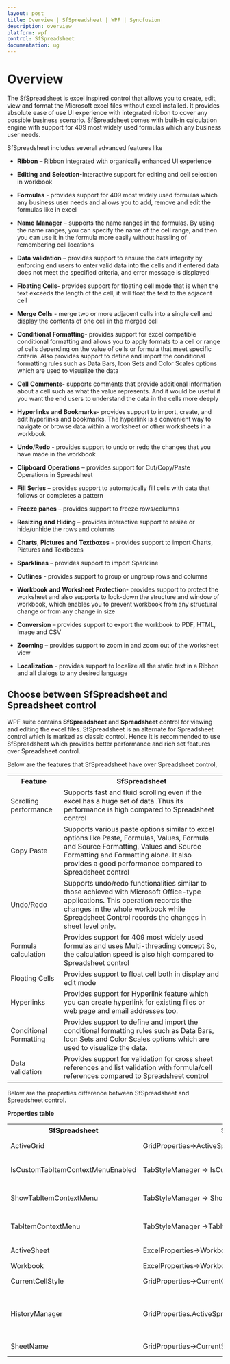 ```yaml
---
layout: post
title: Overview | SfSpreadsheet | WPF | Syncfusion
description: overview
platform: wpf
control: SfSpreadsheet
documentation: ug
---
```


# Overview

The SfSpreadsheet is excel inspired control that allows you to create, edit, view and format the Microsoft excel files without excel installed. It provides absolute ease of use UI experience with integrated ribbon to cover any possible business scenario. SfSpreadsheet comes with built-in calculation engine with support for 409 most widely used formulas which any business user needs. 

SfSpreadsheet includes several advanced features like 

* **Ribbon** – Ribbon integrated with organically enhanced UI experience

* **Editing** **and** **Selection**-Interactive support for editing and cell selection in workbook

* **Formulas** - provides support for 409 most widely used formulas which any business user needs and allows you to add, remove and edit the formulas like in excel

* **Name** **Manager** – supports the name ranges in the formulas. By using the name ranges, you can specify the name of the cell range, and then you can use it in the formula more easily without hassling of remembering cell locations

* **Data** **validation** – provides support to ensure the data integrity by enforcing end users to enter valid data into the cells and if entered data does not meet the specified criteria, and error message is displayed

* **Floating** **Cells**- provides support for floating cell mode that is when the text exceeds the length of the cell, it will float the text to the adjacent cell

* **Merge** **Cells** - merge two or more adjacent cells into a single cell and display the contents of one cell in the merged cell

* **Conditional** **Formatting**- provides support for excel compatible conditional formatting and allows you to apply formats to a cell or range of cells depending on the value of cells or formula that meet specific criteria. Also provides support to define and import the conditional formatting rules such as Data Bars, Icon Sets and Color Scales options which are used to visualize the data

* **Cell** **Comments**- supports comments that provide additional information about a cell such as what the value represents. And it would be useful if you want the end users to understand the data in the cells more deeply

* **Hyperlinks** **and** **Bookmarks**- provides support to import, create, and edit hyperlinks and bookmarks. The hyperlink is a convenient way to navigate or browse data within a worksheet or other worksheets in a workbook

* **Undo**/**Redo** - provides support to undo or redo the changes that you have made in the workbook

* **Clipboard** **Operations** – provides support for Cut/Copy/Paste Operations in Spreadsheet

* **Fill** **Series** – provides support to automatically fill cells with data that follows or completes a pattern

* **Freeze** **panes** – provides support to freeze rows/columns

* **Resizing** **and** **Hiding** – provides interactive support to resize or hide/unhide the rows and columns

* **Charts**, **Pictures** **and** **Textboxes** - provides support to import Charts, Pictures and Textboxes

* **Sparklines** – provides support to import Sparkline

* **Outlines** - provides support to group or ungroup rows and columns

* **Workbook** **and** **Worksheet** **Protection**- provides support to protect the worksheet and also supports to lock-down the structure and window of workbook, which enables you to prevent workbook from any structural change or from any change in size

* **Conversion** – provides support to export the workbook to PDF, HTML, Image and CSV

* **Zooming** – provides support to zoom in and zoom out of the worksheet view

* **Localization** - provides support to localize all the static text in a Ribbon and all dialogs to any desired language


## Choose between SfSpreadsheet and Spreadsheet control

WPF suite contains **SfSpreadsheet** and **Spreadsheet** control for viewing and editing the excel files. SfSpreadsheet is an alternate for Spreadsheet control which is marked as classic control. Hence it is recommended to use SfSpreadsheet which provides better performance and rich set features over Spreadsheet control. 

Below are the features that SfSpreadsheet have over Spreadsheet control,

<table>
<tr>
<th>
Feature</th><th>
SfSpreadsheet</th></tr>
<tr>
<td>
Scrolling performance</td><td>
Supports fast and fluid scrolling even if the excel has a huge set of data .Thus its  performance is high compared to Spreadsheet control</td></tr>
<tr>
<td>
Copy Paste</td><td>
Supports various paste options similar to excel options like Paste, Formulas, Values, Formula and Source Formatting, Values and Source Formatting and Formatting alone. It also provides a good performance compared to Spreadsheet control</td></tr>
<tr>
<td>
Undo/Redo</td><td>
Supports undo/redo functionalities similar to those achieved with Microsoft Office-type applications. This operation records the changes in the whole workbook while Spreadsheet Control records the changes in sheet level only.</td></tr>
<tr>
<td>
Formula calculation</td><td>
Provides support for 409 most widely used formulas and uses Multi-threading concept So, the calculation speed is also high compared to Spreadsheet control</td></tr>
<tr>
<td>
Floating Cells</td><td>
Provides support to float cell both in display and edit mode</td></tr>
<tr>
<td>
Hyperlinks</td><td>
Provides support for Hyperlink feature which you can create hyperlink for existing files or web page and email addresses too.</td></tr>
<tr>
<td>
Conditional Formatting</td><td>
Provides support to define and import the conditional formatting rules such as Data Bars, Icon Sets and Color Scales options which are used to visualize the data.</td></tr>
<tr>
<td>
Data validation</td><td>
Provides support for validation for cross sheet references and list validation with formula/cell references compared to Spreadsheet control</td></tr>
</table>

Below are the properties difference between SfSpreadsheet and Spreadsheet control.<br />

**Properties** **table**

<table>
<tr>
<th>
SfSpreadsheet</th><th>
Spreadsheet</th><th>
Description</th></tr>
<tr>
<td>
ActiveGrid</td><td>
GridProperties->ActiveSpreadsheetGrid</td><td>
Gets the active SpreadsheetGrid</td></tr>
<tr>
<td>
IsCustomTabItemContextMenuEnabled</td><td>
TabStyleManager -> IsCustomTabItemContextMenuEnabled</td><td>
Gets or sets whether Custom ContextMenu is to be Enabled</td></tr>
<tr>
<td>
ShowTabItemContextMenu</td><td>
TabStyleManager -> ShowTabItemContextMenu</td><td>
Gets or sets whether TabItemContextMenu is to be displayed</td></tr>
<tr>
<td>
TabItemContextMenu</td><td>
TabStyleManager ->TabItemContextMenu</td><td>
Gets or sets the ContextMenu Items for TabItem</td></tr>
<tr>
<td>
ActiveSheet</td><td>
ExcelProperties->Workbook->ActiveSheet</td><td>
Gets the Current ActiveSheet</td></tr>
<tr>
<td>
Workbook</td><td>
ExcelProperties->Workbook</td><td>
</td></tr>
<tr>
<td>
CurrentCellStyle</td><td>
GridProperties->CurrentCellStyle</td><td>
Gets the Style of the Current Cell</td></tr>
<tr>
<td>
HistoryManager</td><td>
GridProperties.ActiveSpreadsheetGrid.Model.CommandStack</td><td>
Gets the command stack of the SpreadsheetControl.By default it has been enabled</td></tr>
<tr>
<td>
SheetName</td><td>
GridProperties->CurrentSheetName</td><td>
Gets the tab sheet name</td></tr>
</table>
